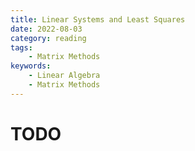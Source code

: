 ```yaml
---
title: Linear Systems and Least Squares
date: 2022-08-03
category: reading
tags:
    - Matrix Methods
keywords:
    - Linear Algebra
    - Matrix Methods
---
```


# TODO
